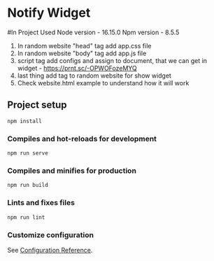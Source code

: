 # Notify Widget

#In Project Used
Node version - 16.15.0
Npm version - 8.5.5

1. In random website "head" tag add app.css file
2. In random website "body" tag add app.js file
3. script tag add configs and assign to document, that we can get in widget - https://prnt.sc/-OPWOFozeMYQ
4. last thing add <vue-widget /> tag to random website for show widget
5. Check website.html example to understand how it will work


## Project setup
```
npm install
```

### Compiles and hot-reloads for development
```
npm run serve
```

### Compiles and minifies for production
```
npm run build
```

### Lints and fixes files
```
npm run lint
```

### Customize configuration
See [Configuration Reference](https://cli.vuejs.org/config/).
